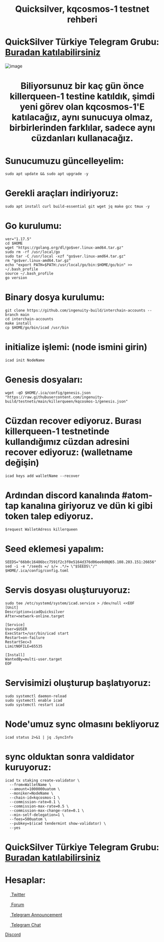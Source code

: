 <h1 align="center">Quicksilver, kqcosmos-1 testnet rehberi</h1>

# QuickSilver Türkiye Telegram Grubu: [Buradan katılabilirsiniz](https://t.me/QuicksilverTurkish)

![image](https://user-images.githubusercontent.com/101149671/175813850-32287cc3-709f-49ed-83de-5976e6666b67.png)

<h1 align="center">Biliyorsunuz bir kaç gün önce killerqueen-1 testine katıldık, şimdi yeni görev olan kqcosmos-1'E katılacağız, aynı sunucuya olmaz, birbirlerinden farklılar, sadece aynı cüzdanları kullanacağız.</h1> 

# Sunucumuzu güncelleyelim:
```
sudo apt update && sudo apt upgrade -y
```

# Gerekli araçları indiriyoruz:
```
sudo apt install curl build-essential git wget jq make gcc tmux -y
```

# Go kurulumu:
```
ver="1.17.5"
cd $HOME
wget "https://golang.org/dl/go$ver.linux-amd64.tar.gz"
sudo rm -rf /usr/local/go
sudo tar -C /usr/local -xzf "go$ver.linux-amd64.tar.gz"
rm "go$ver.linux-amd64.tar.gz"
echo "export PATH=$PATH:/usr/local/go/bin:$HOME/go/bin" >> ~/.bash_profile
source ~/.bash_profile
go version
```

# Binary dosya kurulumu:
```
git clone https://github.com/ingenuity-build/interchain-accounts --branch main
cd interchain-accounts
make install
cp $HOME/go/bin/icad /usr/bin
```

# initialize işlemi: (node ismini girin)
```
icad init NodeName
```

# Genesis dosyaları: 
```
wget -qO $HOME/.ica/config/genesis.json "https://raw.githubusercontent.com/ingenuity-build/testnets/main/killerqueen/kqcosmos-1/genesis.json"
```

# Cüzdan recover ediyoruz. Burası killerqueen-1 testnetinde kullandığımız cüzdan adresini recover ediyoruz: (walletname değişin)
```
icad keys add walletName --recover
```

# Ardından discord kanalında #atom-tap kanalına giriyoruz ve dün ki gibi token talep ediyoruz.
```
$request WalletAdress killerqueen
```

# Seed eklemesi yapalım: 
```
SEEDS="66b0c16486bcc7591f2c3f0e5164d376d06ee0d0@65.108.203.151:26656"
sed -i -e "/seeds =/ s/= .*/= \"$SEEDS\"/"  $HOME/.ica/config/config.toml
```

# Servis dosyası oluşturuyoruz: 
```
sudo tee /etc/systemd/system/icad.service > /dev/null <<EOF
[Unit]
Description=icadQuicksilver
After=network-online.target

[Service]
User=$USER
ExecStart=/usr/bin/icad start
Restart=on-failure
RestartSec=3
LimitNOFILE=65535

[Install]
WantedBy=multi-user.target
EOF
```

# Servisimizi oluşturup başlatıyoruz:
```
sudo systemctl daemon-reload
sudo systemctl enable icad
sudo systemctl restart icad
```

# Node'umuz sync olmasını bekliyoruz
```
icad status 2>&1 | jq .SyncInfo
```

# sync olduktan sonra valdidator kuruyoruz:
```
icad tx staking create-validator \
  --from=WalletName \
  --amount=1000000uatom \
  --moniker=NodeName \
  --chain-id=kqcosmos-1 \
  --commission-rate=0.1 \
  --commission-max-rate=0.5 \
  --commission-max-change-rate=0.1 \
  --min-self-delegation=1 \
  --fees=500uatom \
  --pubkey=$(icad tendermint show-validator) \
  --yes
```

# QuickSilver Türkiye Telegram Grubu: [Buradan katılabilirsiniz](https://t.me/QuicksilverTurkish)

# Hesaplar:

[<img src="https://cdn-icons-png.flaticon.com/512/733/733579.png" width="16px"> Twitter   ](https://twitter.com/Ruesandora0) 

[<img src="https://cdn-icons-png.flaticon.com/512/1336/1336494.png" width="16px"> Forum   ](https://forum.rues.info/index.php)

[<img src="https://cdn-icons-png.flaticon.com/512/2111/2111646.png" width="16px"> Telegram Announcement   ](https://t.me/RuesAnnouncement)

[<img src="https://cdn-icons-png.flaticon.com/512/2111/2111646.png" width="16px"> Telegram Chat   ](https://t.me/RuesChat)

[Discord](https://discord.gg/ruescommunity)
